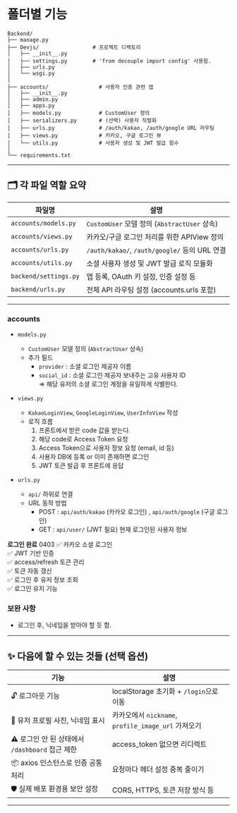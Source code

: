 # 폴더별 기능

```
Backend/
├── manage.py
├── Devjs/                 # 프로젝트 디렉토리
│   ├── __init__.py
│   ├── settings.py        # 'from decouple import config' 사용함.
│   ├── urls.py
│   └── wsgi.py
│
├── accounts/                # 사용자 인증 관련 앱
│   ├── __init__.py
│   ├── admin.py
│   ├── apps.py
│   ├── models.py            # CustomUser 정의
│   ├── serializers.py       # (선택) 사용자 직렬화
│   ├── urls.py              # /auth/kakao, /auth/google URL 라우팅
│   ├── views.py             # 카카오, 구글 로그인 뷰
│   └── utils.py             # 사용자 생성 및 JWT 발급 함수
│
└── requirements.txt
```

---

## 🗂️ 각 파일 역할 요약

| 파일명 | 설명 |
|--------|------|
| `accounts/models.py` | `CustomUser` 모델 정의 (`AbstractUser` 상속) |
| `accounts/views.py` | 카카오/구글 로그인 처리를 위한 APIView 정의 |
| `accounts/urls.py` | `/auth/kakao/`, `/auth/google/` 등의 URL 연결 |
| `accounts/utils.py` | 소셜 사용자 생성 및 JWT 발급 로직 모듈화 |
| `backend/settings.py` | 앱 등록, OAuth 키 설정, 인증 설정 등 |
| `backend/urls.py` | 전체 API 라우팅 설정 (accounts.urls 포함) |

---

### accounts

- `models.py`
    - `CustomUser` 모델 정의 (`AbstractUser` 상속)
    - 추가 필드
        - `provider` : 소셜 로그인 제공자 이름
        - `social_id` : 소셜 로그인 제공자 보내주는 고유 사용자 ID  
        => 해당 유저의 소셜 로그인 계정을 유일하게 식별한다.

- `views.py`
    - `KakaoLoginView`, `GoogleLoginView`, `UserInfoView` 작성
    - 로직 흐름
        1. 프론트에서 받은 code 값을 받는다.
        2. 해당 code로 Access Token 요청
        3. Access Token으로 사용자 정보 요청 (email, id 등)
        4. 사용자 DB에 등록 or 이미 존재하면 로그인
        5. JWT 토큰 발급 후 프론트에 응답


- `urls.py`
    - `api/` 하위로 연결
    - URL 동작 방법
        - POST : `api/auth/kakao` (카카오 로그인) , `api/auth/google` (구글 로그인)
        - GET : `api/user/` (JWT 필요) 현재 로그인된 사용자 정보


**로그인 완료** 0403
✅ 카카오 소셜 로그인  
✅ JWT 기반 인증  
✅ access/refresh 토큰 관리  
✅ 토큰 자동 갱신  
✅ 로그인 후 유저 정보 조회  
✅ 로그인 유지 기능  


### 보완 사항

- 로그인 후, 닉네임을 받아야 할 듯 함.
---

## ✨ 다음에 할 수 있는 것들 (선택 옵션)

| 기능 | 설명 |
|------|------|
| 🔓 로그아웃 기능 | localStorage 초기화 + `/login`으로 이동 |
| 👤 유저 프로필 사진, 닉네임 표시 | 카카오에서 `nickname`, `profile_image_url` 가져오기 |
| ⚠️ 로그인 안 된 상태에서 `/dashboard` 접근 제한 | access_token 없으면 리디렉트 |
| 📦 axios 인스턴스로 인증 공통 처리 | 요청마다 헤더 설정 중복 줄이기 |
| 🛡 실제 배포 환경용 보안 설정 | CORS, HTTPS, 토큰 저장 방식 등 |

---

